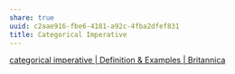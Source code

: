 ```yaml
---
share: true
uuid: c2aae916-fbe6-4181-a92c-4fba2dfef831
title: Categorical Imperative
---
```

[categorical imperative | Definition & Examples | Britannica](https://www.britannica.com/topic/categorical-imperative)